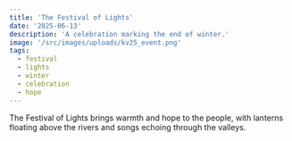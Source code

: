 ```yaml
---
title: 'The Festival of Lights'
date: '2025-06-13'
description: 'A celebration marking the end of winter.'
image: '/src/images/uploads/kv25_event.png'
tags:
  - festival
  - lights
  - winter
  - celebration
  - hope
---
```


The Festival of Lights brings warmth and hope to the people, with lanterns floating above the rivers and songs echoing through the valleys.
